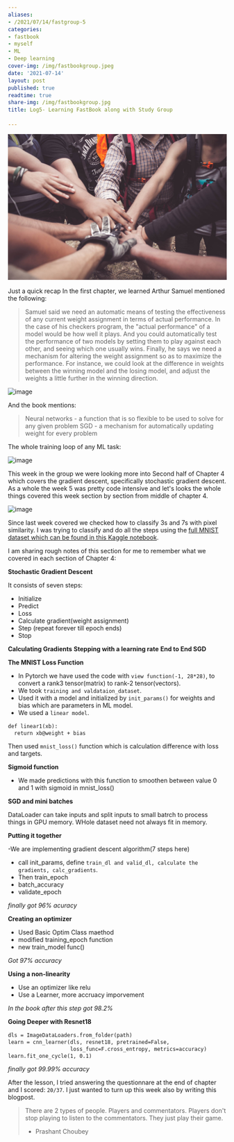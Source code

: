 ```yaml
---
aliases:
- /2021/07/14/fastgroup-5
categories:
- fastbook
- myself
- ML
- Deep learning
cover-img: /img/fastbookgroup.jpeg
date: '2021-07-14'
layout: post
published: true
readtime: true
share-img: /img/fastbookgroup.jpg
title: Log5- Learning FastBook along with Study Group

---
```


![](/posts/images/fastbookgroup.jpeg)

Just a quick recap In the first chapter, we learned Arthur Samuel mentioned the following:

> Samuel said we need an automatic means of testing the effectiveness of any current 
> weight assignment in terms of actual performance. In the case of his checkers program,
> the "actual performance" of a model would be how well it plays. And you could 
> automatically test the performance of two models by setting them to play against each other,
> and seeing which one usually wins.
> Finally, he says we need a mechanism for altering the weight assignment so as to maximize the performance.
> For instance, we could look at the difference in weights between the winning model and the losing model,
> and adjust the weights a little further in the winning direction.

![image](https://user-images.githubusercontent.com/24592806/125390450-89cbe880-e3c0-11eb-9cc6-894d8917a345.png)

And the book mentions:

> Neural networks - a function that is so flexible to be used to solve for any given problem
> SGD - a mechanism for automatically updating weight for every problem

The whole training loop of any ML task:

![image](https://user-images.githubusercontent.com/24592806/125390478-951f1400-e3c0-11eb-88c3-d0d15d1de9dc.png)

This week in the group we were looking more into Second half of Chapter 4 which covers the gradient descent,
specifically stochastic gradient descent. As a whole the week 5 was pretty code intensive and let's looks the whole things
covered this week section by section from middle of chapter 4.

![image](https://user-images.githubusercontent.com/24592806/125676337-61d4b9f4-3e2e-4315-b47d-a325746c4ea8.png)

Since last week covered we checked how to classify 3s and 7s with pixel similarity. I was trying to classify and
do all the steps using the [full MNIST dataset which can be found in this Kaggle notebook](https://www.kaggle.com/kurianbenoy/full-mnist-dataset-fastbook-assignment).

I am sharing rough notes of this section for me to remember what we covered in each section of Chapter 4:

**Stochastic Gradient Descent**

It consists of seven steps:
- Initialize
- Predict
- Loss
- Calculate gradient(weight assignment)
- Step (repeat forever till epoch ends)
- Stop

**Calculating Gradients**
**Stepping with a learning rate**
**End to End SGD**

**The MNIST Loss Function**

- In Pytorch we have used the code with `view function(-1, 28*28)`, to convert a rank3 tensor(matrix)
to rank-2 tensor(vectors).
- We took `training and valdataion_dataset`.
- Used it with a model and initialized by `init_params()` for weights and bias which are parameters in ML model.
- We used a `linear model`.

```
def linear1(xb):
  return xb@weight + bias
 ```

Then used `mnist_loss()` function which is calculation difference with loss and targets.

**Sigmoid function**

- We made predictions with this function to smoothen between value 0 and 1 with sigmoid in mnist_loss()

**SGD and mini batches**

DataLoader can take inputs and split inputs to small batrch to process things in GPU memory. WHole dataset need not always fit in memory.

**Putting it together**

-We are implementing gradient descent algorithm(7 steps here)
- call init_params, define `train_dl and valid_dl, calculate the gradients, calc_gradients`.
- Then train_epoch
- batch_accuracy
- validate_epoch

*finally got 96% acuracy*

**Creating an optimizer**

- Used Basic Optim Class maethod
- modified training_epoch function
- new train_model func()

*Got 97% accuracy*

**Using a non-linearity**

- Use an optimizer like relu
- Use a Learner, more accruacy imporvement

*In the book after this step got 98.2%*

**Going Deeper with Resnet18**

```
dls = ImageDataLoaders.from_folder(path)
learn = cnn_learner(dls, resnet18, pretrained=False,
                    loss_func=F.cross_entropy, metrics=accuracy)
learn.fit_one_cycle(1, 0.1)
```

*finally got 99.99% accuracy*


After the lesson, I tried answering the questionnare at the end of chapter and I scored: `20/37`. I just wanted to turn up this week also by writing this blogpost.

> There are 2 types of people. Players and commentators. Players don't stop playing to listen to the commentators. They just play their game. 
> - Prashant Choubey


